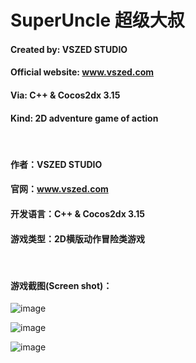 # SuperUncle 超级大叔

#### Created by: VSZED STUDIO        

#### Official website: www.vszed.com  

#### Via: C++ & Cocos2dx 3.15    

#### Kind: 2D adventure game of action   

</br>

#### 作者：VSZED STUDIO

#### 官网：www.vszed.com

#### 开发语言：C++ & Cocos2dx 3.15

#### 游戏类型：2D横版动作冒险类游戏

</br>

#### 游戏截图(Screen shot)：

![image](https://github.com/vszed/SuperUncle/blob/master/ScreenShot/1.png)

![image](https://github.com/vszed/SuperUncle/blob/master/ScreenShot/2.png)

![image](https://github.com/vszed/SuperUncle/blob/master/ScreenShot/3.png)
